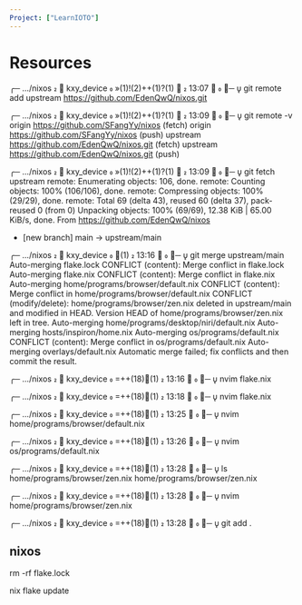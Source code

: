 ```yaml
---
Project: ["LearnIOTO"]
---
```

# Resources

╭─ …/nixos    kxy_device  »(1)!(2)++(1)?(1) 󰋑                                                                                                                                                   13:07 󰧱 
╰─   git remote add upstream https://github.com/EdenQwQ/nixos.git

╭─ …/nixos    kxy_device  »(1)!(2)++(1)?(1) 󰋑                                                                                                                                                   13:09 󰧱 
╰─   git remote -v
origin	https://github.com/SFangYy/nixos (fetch)
origin	https://github.com/SFangYy/nixos (push)
upstream	https://github.com/EdenQwQ/nixos.git (fetch)
upstream	https://github.com/EdenQwQ/nixos.git (push)

╭─ …/nixos    kxy_device  »(1)!(2)++(1)?(1) 󰋑                                                                                                                                                   13:09 󰧱 
╰─   git fetch upstream
remote: Enumerating objects: 106, done.
remote: Counting objects: 100% (106/106), done.
remote: Compressing objects: 100% (29/29), done.
remote: Total 69 (delta 43), reused 60 (delta 37), pack-reused 0 (from 0)
Unpacking objects: 100% (69/69), 12.38 KiB | 65.00 KiB/s, done.
From https://github.com/EdenQwQ/nixos
 * [new branch]      main       -> upstream/main

╭─ …/nixos    kxy_device  ⇡(1)                                                                                                                                                                  13:16 󰧱 
╰─   git merge upstream/main
Auto-merging flake.lock
CONFLICT (content): Merge conflict in flake.lock
Auto-merging flake.nix
CONFLICT (content): Merge conflict in flake.nix
Auto-merging home/programs/browser/default.nix
CONFLICT (content): Merge conflict in home/programs/browser/default.nix
CONFLICT (modify/delete): home/programs/browser/zen.nix deleted in upstream/main and modified in HEAD.  Version HEAD of home/programs/browser/zen.nix left in tree.
Auto-merging home/programs/desktop/niri/default.nix
Auto-merging hosts/inspiron/home.nix
Auto-merging os/programs/default.nix
CONFLICT (content): Merge conflict in os/programs/default.nix
Auto-merging overlays/default.nix
Automatic merge failed; fix conflicts and then commit the result.

╭─ …/nixos    kxy_device  =++(18)⇡(1)                                                                                                                                                           13:16 󰧱 
╰─   nvim flake.nix 

╭─ …/nixos    kxy_device  =++(18)⇡(1)                                                                                                                                                           13:18 󰧱 
╰─   nvim flake.nix

╭─ …/nixos    kxy_device  =++(18)⇡(1)                                                                                                                                                           13:25 󰧱 
╰─   nvim home/programs/browser/default.nix 

╭─ …/nixos    kxy_device  =++(18)⇡(1)                                                                                                                                                           13:26 󰧱 
╰─   nvim os/programs/default.nix 

╭─ …/nixos    kxy_device  =++(18)⇡(1)                                                                                                                                                           13:28 󰧱 
╰─   ls home/programs/browser/zen.nix 
home/programs/browser/zen.nix

╭─ …/nixos    kxy_device  =++(18)⇡(1)                                                                                                                                                           13:28 󰧱 
╰─   nvim home/programs/browser/zen.nix

╭─ …/nixos    kxy_device  =++(18)⇡(1)                                                                                                                                                           13:28 󰧱 
╰─   git add .

## nixos 
rm -rf flake.lock 

nix flake update 
